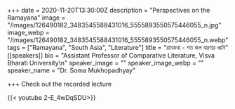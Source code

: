 +++
date = 2020-11-20T13:30:00Z
description = "Perspectives on the Ramayana"
image = "/images/126490182_3483545588431016_5555893550575446055_n.jpg"
image_webp = "/images/126490182_3483545588431016_5555893550575446055_n.webp"
tags = ["Ramayana", "South Asia", "Literature"]
title = "রামকথা - শত জল ঝরণার ধ্বনি"
[[speakers]]
bio = "Assistant Professor of Comparative Literature, Visva Bharati University\n"
speaker_image = ""
speaker_image_webp = ""
speaker_name = "Dr. Soma Mukhopadhyay"

+++
Check out the recorded lecture

{{< youtube 2-E_4wDqSDU>}}